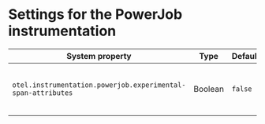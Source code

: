 # Settings for the PowerJob instrumentation

| System property                                              | Type    | Default | Description                                         |
|--------------------------------------------------------------|---------|---------|-----------------------------------------------------|
| `otel.instrumentation.powerjob.experimental-span-attributes` | Boolean | `false` | Enable the capture of experimental span attributes. |
